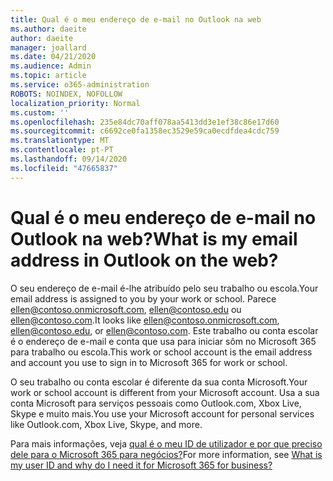 ```yaml
---
title: Qual é o meu endereço de e-mail no Outlook na web
ms.author: daeite
author: daeite
manager: joallard
ms.date: 04/21/2020
ms.audience: Admin
ms.topic: article
ms.service: o365-administration
ROBOTS: NOINDEX, NOFOLLOW
localization_priority: Normal
ms.custom: ''
ms.openlocfilehash: 235e84dc70aff078aa5413dd3e1ef38c86e17d60
ms.sourcegitcommit: c6692ce0fa1358ec3529e59ca0ecdfdea4cdc759
ms.translationtype: MT
ms.contentlocale: pt-PT
ms.lasthandoff: 09/14/2020
ms.locfileid: "47665837"
---
```

# <a name="what-is-my-email-address-in-outlook-on-the-web"></a><span data-ttu-id="31a3a-102">Qual é o meu endereço de e-mail no Outlook na web?</span><span class="sxs-lookup"><span data-stu-id="31a3a-102">What is my email address in Outlook on the web?</span></span>

<span data-ttu-id="31a3a-103">O seu endereço de e-mail é-lhe atribuído pelo seu trabalho ou escola.</span><span class="sxs-lookup"><span data-stu-id="31a3a-103">Your email address is assigned to you by your work or school.</span></span> <span data-ttu-id="31a3a-104">Parece ellen@contoso.onmicrosoft.com, ellen@contoso.edu ou ellen@contoso.com.</span><span class="sxs-lookup"><span data-stu-id="31a3a-104">It looks like ellen@contoso.onmicrosoft.com, ellen@contoso.edu, or ellen@contoso.com.</span></span> <span data-ttu-id="31a3a-105">Este trabalho ou conta escolar é o endereço de e-mail e conta que usa para iniciar sôm no Microsoft 365 para trabalho ou escola.</span><span class="sxs-lookup"><span data-stu-id="31a3a-105">This work or school account is the email address and account you use to sign in to Microsoft 365 for work or school.</span></span>

<span data-ttu-id="31a3a-106">O seu trabalho ou conta escolar é diferente da sua conta Microsoft.</span><span class="sxs-lookup"><span data-stu-id="31a3a-106">Your work or school account is different from your Microsoft account.</span></span> <span data-ttu-id="31a3a-107">Usa a sua conta Microsoft para serviços pessoais como Outlook.com, Xbox Live, Skype e muito mais.</span><span class="sxs-lookup"><span data-stu-id="31a3a-107">You use your Microsoft account for personal services like Outlook.com, Xbox Live, Skype, and more.</span></span>

<span data-ttu-id="31a3a-108">Para mais informações, veja [qual é o meu ID de utilizador e por que preciso dele para o Microsoft 365 para negócios?](https://support.office.com/article/37da662b-5da6-4b56-a091-2731b2ecc8b4)</span><span class="sxs-lookup"><span data-stu-id="31a3a-108">For more information, see [What is my user ID and why do I need it for Microsoft 365 for business?](https://support.office.com/article/37da662b-5da6-4b56-a091-2731b2ecc8b4)</span></span>